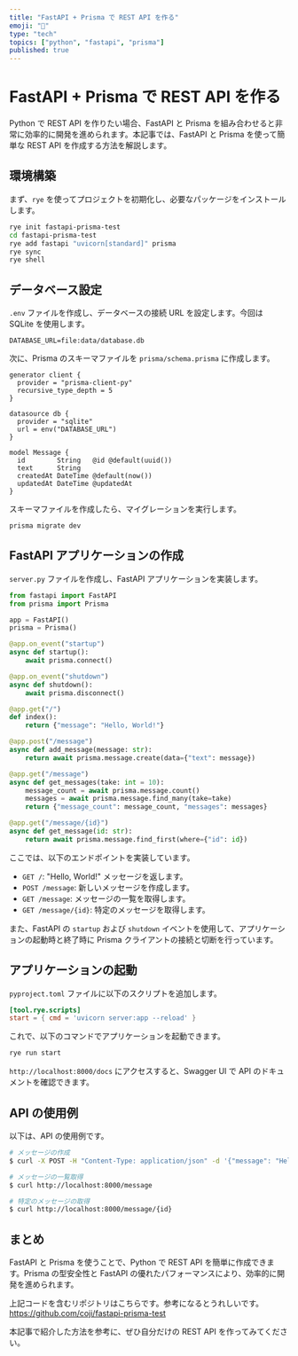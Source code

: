 ```yaml
---
title: "FastAPI + Prisma で REST API を作る"
emoji: "🐍"
type: "tech"
topics: ["python", "fastapi", "prisma"]
published: true
---
```


# FastAPI + Prisma で REST API を作る

Python で REST API を作りたい場合、FastAPI と Prisma を組み合わせると非常に効率的に開発を進められます。本記事では、FastAPI と Prisma を使って簡単な REST API を作成する方法を解説します。

## 環境構築

まず、`rye` を使ってプロジェクトを初期化し、必要なパッケージをインストールします。

```bash
rye init fastapi-prisma-test
cd fastapi-prisma-test
rye add fastapi "uvicorn[standard]" prisma
rye sync
rye shell
```

## データベース設定

`.env` ファイルを作成し、データベースの接続 URL を設定します。今回は SQLite を使用します。

```sh:.env
DATABASE_URL=file:data/database.db
```

次に、Prisma のスキーマファイルを `prisma/schema.prisma` に作成します。

```prisma:prisma/schema.prisma
generator client {
  provider = "prisma-client-py"
  recursive_type_depth = 5
}

datasource db {
  provider = "sqlite"
  url = env("DATABASE_URL")
}

model Message {
  id        String   @id @default(uuid())
  text      String
  createdAt DateTime @default(now())
  updatedAt DateTime @updatedAt
}
```

スキーマファイルを作成したら、マイグレーションを実行します。

```bash
prisma migrate dev
```

## FastAPI アプリケーションの作成

`server.py` ファイルを作成し、FastAPI アプリケーションを実装します。

```python:server.py
from fastapi import FastAPI
from prisma import Prisma

app = FastAPI()
prisma = Prisma()

@app.on_event("startup")
async def startup():
    await prisma.connect()

@app.on_event("shutdown")
async def shutdown():
    await prisma.disconnect()

@app.get("/")
def index():
    return {"message": "Hello, World!"}

@app.post("/message")
async def add_message(message: str):
    return await prisma.message.create(data={"text": message})

@app.get("/message")
async def get_messages(take: int = 10):
    message_count = await prisma.message.count()
    messages = await prisma.message.find_many(take=take)
    return {"message_count": message_count, "messages": messages}

@app.get("/message/{id}")
async def get_message(id: str):
    return await prisma.message.find_first(where={"id": id})
```

ここでは、以下のエンドポイントを実装しています。

- `GET /`: "Hello, World!" メッセージを返します。
- `POST /message`: 新しいメッセージを作成します。
- `GET /message`: メッセージの一覧を取得します。
- `GET /message/{id}`: 特定のメッセージを取得します。

また、FastAPI の `startup` および `shutdown` イベントを使用して、アプリケーションの起動時と終了時に Prisma クライアントの接続と切断を行っています。

## アプリケーションの起動

`pyproject.toml` ファイルに以下のスクリプトを追加します。

```toml:pyproject.toml
[tool.rye.scripts]
start = { cmd = 'uvicorn server:app --reload' }
```

これで、以下のコマンドでアプリケーションを起動できます。

```bash
rye run start
```

`http://localhost:8000/docs` にアクセスすると、Swagger UI で API のドキュメントを確認できます。

## API の使用例

以下は、API の使用例です。

```bash
# メッセージの作成
$ curl -X POST -H "Content-Type: application/json" -d '{"message": "Hello, World!"}' http://localhost:8000/message

# メッセージの一覧取得
$ curl http://localhost:8000/message

# 特定のメッセージの取得
$ curl http://localhost:8000/message/{id}
```

## まとめ

FastAPI と Prisma を使うことで、Python で REST API を簡単に作成できます。Prisma の型安全性と FastAPI の優れたパフォーマンスにより、効率的に開発を進められます。

上記コードを含むリポジトリはこちらです。参考になるとうれしいです。
https://github.com/coji/fastapi-prisma-test

本記事で紹介した方法を参考に、ぜひ自分だけの REST API を作ってみてください。
